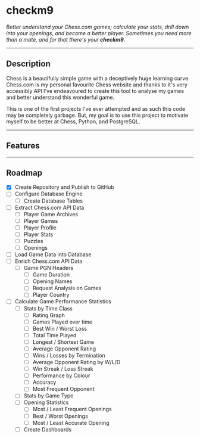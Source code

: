 # checkm9
_Better understand your Chess.com games; calculate your stats, drill down into your openings, 
and become a better player. Sometimes you need more than a mate, and for that 
there's your **checkm9**._
___
## Description
Chess is a beautifully simple game with a deceptively huge learning curve. Chess.com is my personal favourite
Chess website and thanks to it's very accessibly API I've endeavoured to create this tool to analyse my games
and better understand this wonderful game.

This is one of the first projects I've ever attempted and as such this code may be completely garbage. But, my goal is 
to use this project to motivate myself to be better at Chess, Python, and PostgreSQL. 
___
## Features

___
## Roadmap
- [x] Create Repository and Publish to GitHub
- [ ] Configure Database Engine
  - [ ] Create Database Tables
- [ ] Extract Chess.com API Data
  - [ ] Player Game Archives
  - [ ] Player Games
  - [ ] Player Profile
  - [ ] Player Stats
  - [ ] Puzzles
  - [ ] Openings
- [ ] Load Game Data into Database
- [ ] Enrich Chess.com API Data
  - [ ] Game PGN Headers
    - [ ] Game Duration
    - [ ] Opening Names
    - [ ] Request Analysis on Games
    - [ ] Player Country
- [ ] Calculate Game Performance Statistics
  - [ ] Stats by Time Class
    - [ ] Rating Graph
    - [ ] Games Played over time
    - [ ] Best Win / Worst Loss
    - [ ] Total Time Played
    - [ ] Longest / Shortest Game
    - [ ] Average Opponent Rating
    - [ ] Wins / Losses by Termination
    - [ ] Average Opponent Rating by W/L/D
    - [ ] Win Streak / Loss Streak
    - [ ] Performance by Colour
    - [ ] Accuracy
    - [ ] Most Frequent Opponent
  - [ ] Stats by Game Type
  - [ ] Opening Statistics
    - [ ] Most / Least Frequent Openings
    - [ ] Best / Worst Openings
    - [ ] Most / Least Accurate Opening
  - [ ] Create Dashboards
